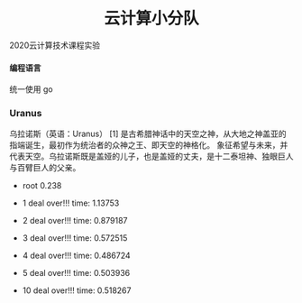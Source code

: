 <!--
 * @Author: Firefly
 * @Date: 2020-02-26 12:32:21
 * @Descripttion: 
 * @LastEditTime: 2020-03-28 20:45:20
 -->
# <center>云计算小分队</center>


2020云计算技术课程实验


#### 编程语言
统一使用 go

### Uranus

乌拉诺斯（英语：Uranus） [1]  是古希腊神话中的天空之神，从大地之神盖亚的指端诞生，最初作为统治者的众神之王、即天空的神格化。
象征希望与未来，并代表天空。乌拉诺斯既是盖娅的儿子，也是盖娅的丈夫，是十二泰坦神、独眼巨人与百臂巨人的父亲。

- root                      0.238

- 1     deal over!!! time: 1.13753

- 2     deal over!!! time: 0.879187

- 3     deal over!!! time: 0.572515

- 4     deal over!!! time: 0.486724

- 5     deal over!!! time: 0.503936

- 10    deal over!!! time: 0.518267
